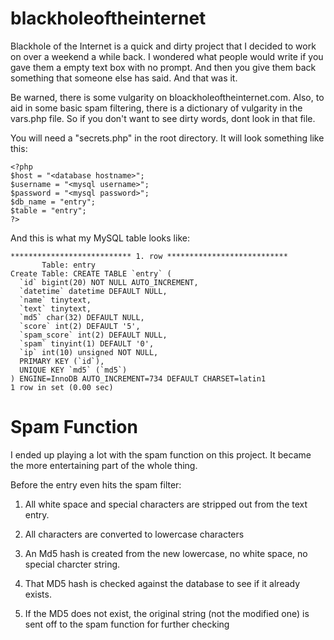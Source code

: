 blackholeoftheinternet
======================

Blackhole of the Internet is a quick and dirty project that I decided to work on over a weekend a while back. I wondered what people would write if you gave them a empty text box with no prompt. And then you give them back something that someone else has said. And that was it.

Be warned, there is some vulgarity on bloackholeoftheinternet.com. Also, to aid in some basic spam filtering, there is a dictionary of vulgarity in the vars.php file. So if you don't want to see dirty words, dont look in that file.


You will need a "secrets.php" in the root directory. It will look something like this:
```
<?php
$host = "<database hostname>";
$username = "<mysql username>";
$password = "<mysql password>";
$db_name = "entry";
$table = "entry";
?>
```

And this is what my MySQL table looks like:
```
*************************** 1. row ***************************
       Table: entry
Create Table: CREATE TABLE `entry` (
  `id` bigint(20) NOT NULL AUTO_INCREMENT,
  `datetime` datetime DEFAULT NULL,
  `name` tinytext,
  `text` tinytext,
  `md5` char(32) DEFAULT NULL,
  `score` int(2) DEFAULT '5',
  `spam_score` int(2) DEFAULT NULL,
  `spam` tinyint(1) DEFAULT '0',
  `ip` int(10) unsigned NOT NULL,
  PRIMARY KEY (`id`),
  UNIQUE KEY `md5` (`md5`)
) ENGINE=InnoDB AUTO_INCREMENT=734 DEFAULT CHARSET=latin1
1 row in set (0.00 sec)
```

Spam Function
=============
I ended up playing a lot with the spam function on this project. It became the more entertaining part of the whole thing.

Before the entry even hits the spam filter:

1) All white space and special characters are stripped out from the text entry.

2) All characters are converted to lowercase characters

3) An Md5 hash is created from the new lowercase, no white space, no special charcter string.

4) That MD5 hash is checked against the database to see if it already exists.

5) If the MD5 does not exist, the original string (not the modified one) is sent off to the spam function for further checking




